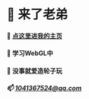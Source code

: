 # 👋 来了老弟
#### 👀 [点这里进我的主页](https://xwink.fun)
#### 🌱 学习WebGL中
#### 💞️ 没事就爱造轮子玩
##### 📫 1041367524@qq.com

<!---
x-wink/x-wink is a ✨ special ✨ repository because its `README.md` (this file) appears on your GitHub profile.
You can click the Preview link to take a look at your changes.
--->
